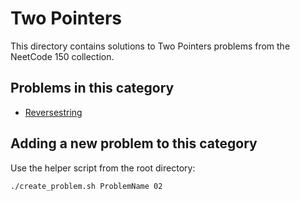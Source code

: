 # Two Pointers

This directory contains solutions to Two Pointers problems from the NeetCode 150 collection.

## Problems in this category

- [Reversestring](Reversestring/)

## Adding a new problem to this category

Use the helper script from the root directory:

```bash
./create_problem.sh ProblemName 02
```
